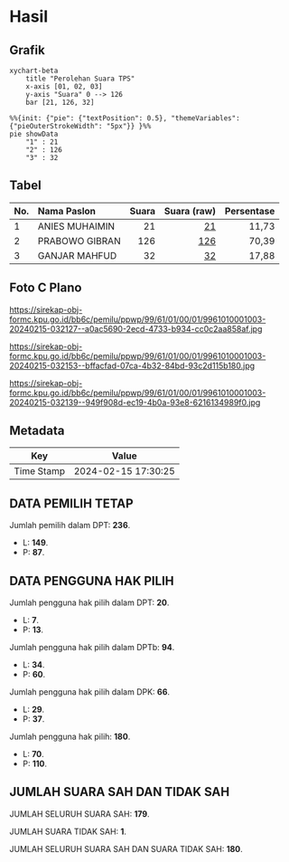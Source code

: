 # Hasil

## Grafik

```mermaid
xychart-beta
    title "Perolehan Suara TPS"
    x-axis [01, 02, 03]
    y-axis "Suara" 0 --> 126
    bar [21, 126, 32]
```

```mermaid
%%{init: {"pie": {"textPosition": 0.5}, "themeVariables": {"pieOuterStrokeWidth": "5px"}} }%%
pie showData
    "1" : 21
    "2" : 126
    "3" : 32
```

## Tabel

| No. | Nama Paslon    | Suara | Suara (raw) | Persentase |
|:--- |:-------------- | -----:| -----------:| ----------:|
| 1   | ANIES MUHAIMIN | 21    | [21][p-1]   | 11,73      |
| 2   | PRABOWO GIBRAN | 126   | [126][p-2]  | 70,39      |
| 3   | GANJAR MAHFUD  | 32    | [32][p-3]   | 17,88      |


[p-1]: https://github.com/gigit-pemilu/pemilu-2024-99-luar-negeri/blob/main/pilpres/hitung-suara/sub/99-luar-negeri/sub/61-kota-kinabalu-malaysia/sub/01-kota-kinabalu-malaysia/sub/0001-kota-kinabalu-malaysia/sub/003-tps/sub/paslon-1.txt
[p-2]: https://github.com/gigit-pemilu/pemilu-2024-99-luar-negeri/blob/main/pilpres/hitung-suara/sub/99-luar-negeri/sub/61-kota-kinabalu-malaysia/sub/01-kota-kinabalu-malaysia/sub/0001-kota-kinabalu-malaysia/sub/003-tps/sub/paslon-2.txt
[p-3]: https://github.com/gigit-pemilu/pemilu-2024-99-luar-negeri/blob/main/pilpres/hitung-suara/sub/99-luar-negeri/sub/61-kota-kinabalu-malaysia/sub/01-kota-kinabalu-malaysia/sub/0001-kota-kinabalu-malaysia/sub/003-tps/sub/paslon-3.txt

## Foto C Plano

https://sirekap-obj-formc.kpu.go.id/bb6c/pemilu/ppwp/99/61/01/00/01/9961010001003-20240215-032127--a0ac5690-2ecd-4733-b934-cc0c2aa858af.jpg

https://sirekap-obj-formc.kpu.go.id/bb6c/pemilu/ppwp/99/61/01/00/01/9961010001003-20240215-032153--bffacfad-07ca-4b32-84bd-93c2d115b180.jpg

https://sirekap-obj-formc.kpu.go.id/bb6c/pemilu/ppwp/99/61/01/00/01/9961010001003-20240215-032139--949f908d-ec19-4b0a-93e8-6216134989f0.jpg


## Metadata

| Key        | Value               |
| ---------- | ------------------- |
| Time Stamp | 2024-02-15 17:30:25 |


## DATA PEMILIH TETAP

Jumlah pemilih dalam DPT: **236**.
 * L: **149**.
 * P: **87**.

## DATA PENGGUNA HAK PILIH

Jumlah pengguna hak pilih dalam DPT: **20**.
 * L: **7**.
 * P: **13**.

Jumlah pengguna hak pilih dalam DPTb: **94**.
 * L: **34**.
 * P: **60**.

Jumlah pengguna hak pilih dalam DPK: **66**.
 * L: **29**.
 * P: **37**.

Jumlah pengguna hak pilih: **180**.
 * L: **70**.
 * P: **110**.

## JUMLAH SUARA SAH DAN TIDAK SAH

JUMLAH SELURUH SUARA SAH: **179**.

JUMLAH SUARA TIDAK SAH: **1**.

JUMLAH SELURUH SUARA SAH DAN SUARA TIDAK SAH: **180**.


